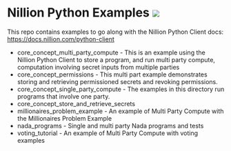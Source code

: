 # Nillion Python Examples <a href="https://github.com/NillionNetwork/nillion-python-starter/blob/main/LICENSE"><img src="https://img.shields.io/badge/license-MIT-blue.svg"></a>

This repo contains examples to go along with the Nillion Python Client docs: https://docs.nillion.com/python-client

- core_concept_multi_party_compute - This is an example using the Nillion Python Client to store a program, and run multi party compute, computation involving secret inputs from multiple parties
- core_concept_permissions - This multi part example demonstrates storing and retrieving permissioned secrets and revoking permissions.
- core_concept_single_party_compute - The examples in this directory run programs that involve one party.
- core_concept_store_and_retrieve_secrets
- millionaires_problem_example - An example of Multi Party Compute with the Millionaires Problem Example
- nada_programs - Single and multi party Nada programs and tests
- voting_tutorial - An example of Multi Party Compute with voting examples